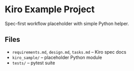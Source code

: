 # Kiro Example Project

Spec-first workflow placeholder with simple Python helper.

## Files

- `requirements.md`, `design.md`, `tasks.md` – Kiro spec docs
- `kiro_sample/` – placeholder Python module
- `tests/` – pytest suite
